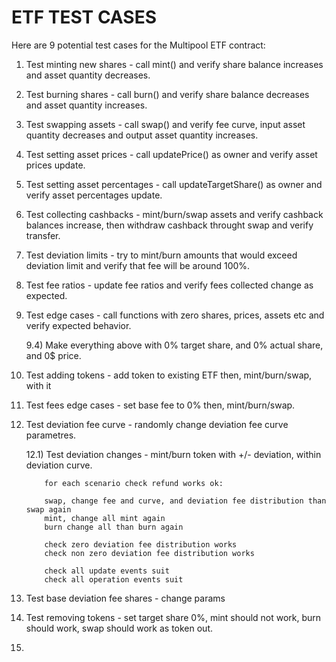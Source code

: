 # ETF TEST CASES

Here are 9 potential test cases for the Multipool ETF contract:

1) Test minting new shares - call mint() and verify share balance increases and asset quantity decreases.

2) Test burning shares - call burn() and verify share balance decreases and asset quantity increases. 

3) Test swapping assets - call swap() and verify fee curve, input asset quantity decreases and output asset quantity increases.

4) Test setting asset prices - call updatePrice() as owner and verify asset prices update. 

5) Test setting asset percentages - call updateTargetShare() as owner and verify asset percentages update.

6) Test collecting cashbacks - mint/burn/swap assets and verify cashback balances increase, then withdraw cashback throught swap and verify transfer.

7) Test deviation limits - try to mint/burn amounts that would exceed deviation limit and verify that fee will be around 100%.

8) Test fee ratios - update fee ratios and verify fees collected change as expected. 

9) Test edge cases - call functions with zero shares, prices, assets etc and verify expected behavior.
    
    9.4) Make everything above with 0% target share, and 0% actual share, and 0$ price.

10) Test adding tokens - add token to existing ETF then, mint/burn/swap, with it

11) Test fees edge cases - set base fee to 0% then, mint/burn/swap.

12) Test deviation fee curve - randomly change deviation fee curve parametres.

    12.1) Test deviation changes - mint/burn token with +/- deviation, within deviation curve.

    ```
        for each scenario check refund works ok:

        swap, change fee and curve, and deviation fee distribution than swap again 
        mint, change all mint again
        burn change all than burn again

        check zero deviation fee distribution works 
        check non zero deviation fee distribution works

        check all update events suit
        check all operation events suit
    ```



13) Test base deviation fee shares - change params 

14) Test removing tokens - set target share 0%, mint should not work, burn should work, swap should work as token out.

15) 
